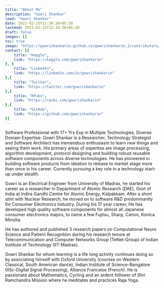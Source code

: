 ```yaml
---
title: "About Me"
description: "Gowri Shankar"
lead: "Gowri Shankar"
date: 2021-02-25T12:34:36+05:30
lastmod: 2021-02-25T12:34:36+05:30
draft: false
images: []
toc: true
image: "https://gowrishankarin.github.io/gowrishankarin_2/contributors/gowrishankar/profile.png"
contact: [{
    title: "Kaggle",
    link: "https://kaggle.com/gowrishankarin"
}, {
    title: "LinkedIn",
    link: "https://linkedin.com/in/gowrishankarin"
},{
    title: "Twitter",
    link: "https://twitter.com/gowrishankarin"
},{
    title: "RPubs",
    link: "https://rpubs.com/gowrishankarin"
},{
    title: "GitHub",
    link: "https://github.com/gowrishankarin"
}]
---
```


Software Professional with 17+ Yrs Exp in Multiple Technologies, Diverse Domain Expertise:
Gowri Shankar is a Researcher, Technology Strategist and Software Architect has tremendous enthusiasm to learn new things and seeing them work. His primary areas of expertise are image processing, algorithm development, protocol designing and building robust reusable software components across diverse technologies. He has pioneered in building software products from ideation to release to market stage more than once in his career. Currently pursuing a key role in a technology start-up under stealth.

Gowri is an Electrical Engineer from University of Madras, he started his career as a researcher in Department of Atomic Research (DAE), Govt of India at Indira Gandhi Centre for Atomic Energy, Kalpakkam. After a short stint with Nuclear Research, he moved on to software R&D predominantly for Consumer Electronics Industry. During his 17 year career, He has developed high quality software components for almost all Japanese consumer electronics majors, to name a few Fujitsu, Sharp, Canon, Konica Minolta.

He has authored and published 3 research papers on Computational Neuro Science and Pattern Recognition during his research tenure at Telecommunication and Computer Networks Group (TeNet-Group) of Indian Institute of Technology (IIT-Madras).

Gowri Shankar for whom learning is a life long activity continues doing so by associating himself with Oxford University (courses on Western Classical, South American dance), Indian Institute of Science-Bangalore (IISc-Digital Signal Processing), Alliance Francaise (French). He is passionate about Mathematics, Cycling and an ardent follower of Shri Ramchandra Mission where he meditates and practices Raja Yoga.
